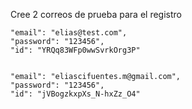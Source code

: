 Cree 2 correos de prueba para el registro

    "email": "elias@test.com",
    "password": "123456",
    "id": "YRQq83WFp0wwSvrkOrg3P"
  

    "email": "eliascifuentes.m@gmail.com",
    "password": "123456",
    "id": "jVBogzkxpXs_N-hxZz_O4"

